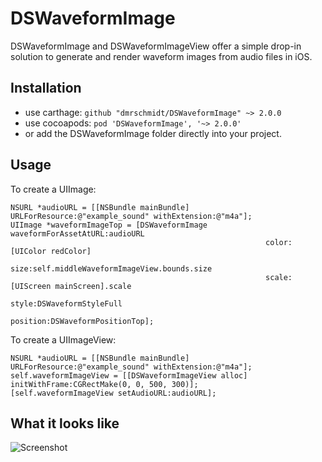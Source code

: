 DSWaveformImage
===============

DSWaveformImage and DSWaveformImageView offer a simple drop-in solution to generate
and render waveform images from audio files in iOS.

Installation
------------

* use carthage: `github "dmrschmidt/DSWaveformImage" ~> 2.0.0`
* use cocoapods: `pod 'DSWaveformImage', '~> 2.0.0'`
* or add the DSWaveformImage folder directly into your project.

Usage
-----

To create a UIImage:

```objc
NSURL *audioURL = [[NSBundle mainBundle] URLForResource:@"example_sound" withExtension:@"m4a"];
UIImage *waveformImageTop = [DSWaveformImage waveformForAssetAtURL:audioURL
                                                         color:[UIColor redColor]
                                                          size:self.middleWaveformImageView.bounds.size
                                                         scale:[UIScreen mainScreen].scale
                                                         style:DSWaveformStyleFull
                                                      position:DSWaveformPositionTop];
```

To create a UIImageView:

```objc
NSURL *audioURL = [[NSBundle mainBundle] URLForResource:@"example_sound" withExtension:@"m4a"];
self.waveformImageView = [[DSWaveformImageView alloc] initWithFrame:CGRectMake(0, 0, 500, 300)];
[self.waveformImageView setAudioURL:audioURL];
```

What it looks like
------------------

![Screenshot](https://github.com/dmrschmidt/DSWaveformImage/blob/master/screenshot.png)
